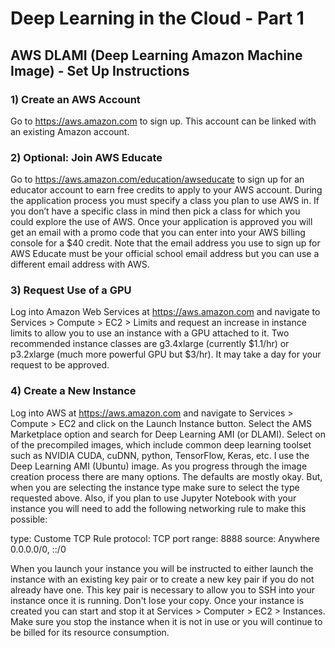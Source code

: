 # Deep Learning in the Cloud - Part 1

## AWS DLAMI (Deep Learning Amazon Machine Image) - Set Up Instructions

### 1) Create an AWS Account

Go to https://aws.amazon.com to sign up. This account can be linked with an existing Amazon account.

### 2) Optional: Join AWS Educate

Go to https://aws.amazon.com/education/awseducate to sign up for an educator account to earn free credits to apply to your AWS account. During the application process you must specify a class you plan to use AWS in. If you don’t have a specific class in mind then pick a class for which you could explore the use of AWS. Once your application is approved you will get an email with a promo code that you can enter into your AWS billing console for a $40 credit. Note that the email address you use to sign up for AWS Educate must be your official school email address but you can use a different email address with AWS. 

### 3) Request Use of a GPU

Log into Amazon Web Services at https://aws.amazon.com and navigate to Services > Compute > EC2 > Limits and request an increase in instance limits to allow you to use an instance with a GPU attached to it. Two recommended instance classes are g3.4xlarge (currently $1.1/hr) or p3.2xlarge (much more powerful GPU but $3/hr). It may take a day for your request to be approved.

### 4) Create a New Instance

Log into AWS at https://aws.amazon.com and navigate to Services > Compute > EC2 and click on the Launch Instance button. Select the AMS Marketplace option and search for Deep Learning AMI (or DLAMI). Select on of the precompiled images, which include common deep learning toolset such as NVIDIA CUDA, cuDNN, python, TensorFlow, Keras, etc. I use the Deep Learning AMI (Ubuntu) image. As you progress through the image creation process there are many options. The defaults are mostly okay. But, when you are selecting the instance type make sure to select the type requested above. Also, if you plan to use Jupyter Notebook with your instance you will need to add the following networking rule to make this possible:

type: Custome TCP Rule
protocol: TCP
port range: 8888
source: Anywhere 0.0.0.0/0, ::/0

When you launch your instance you will be instructed to either launch the instance with an existing key pair or to create a new key pair if you do not already have one. This key pair is necessary to allow you to SSH into your instance once it is running. Don't lose your copy. Once your instance is created you can start and stop it at Services > Computer > EC2 > Instances. Make sure you stop the instance when it is not in use or you will continue to be billed for its resource consumption. 

